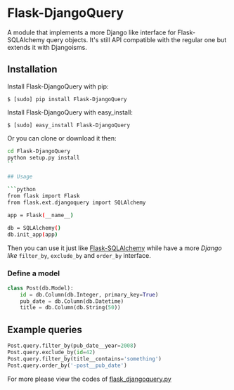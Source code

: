 Flask-DjangoQuery
=================

A module that implements a more Django like interface for Flask-SQLAlchemy query objects.  It's still API compatible with the regular one but extends it with Djangoisms.

## Installation

Install Flask-DjangoQuery with pip:

    $ [sudo] pip install Flask-DjangoQuery

Install Flask-DjangoQuery with easy_install:

    $ [sudo] easy_install Flask-DjangoQuery

Or you can clone or download it then:

```bash
cd Flask-DjangoQuery
python setup.py install
``

## Usage

```python
from flask import Flask
from flask.ext.djangoquery import SQLAlchemy

app = Flask(__name__)

db = SQLAlchemy()
db.init_app(app)
```

Then you can use it just like [Flask-SQLAlchemy](https://github.com/mitsuhiko/flask-sqlalchemy) while have a more *Django like* `filter_by`, `exclude_by` and `order_by` interface.

### Define a model

```python
class Post(db.Model):
    id = db.Column(db.Integer, primary_key=True)
    pub_date = db.Column(db.Datetime)
    title = db.Column(db.String(50))
```

## Example queries

```python
Post.query.filter_by(pub_date__year=2008)
Post.query.exclude_by(id=42)
Post.query.filter_by(title__contains='something')
Post.query.order_by('-post__pub_date')
```

For more please view the codes of [flask_djangoquery.py](flask_djangoquery.py)